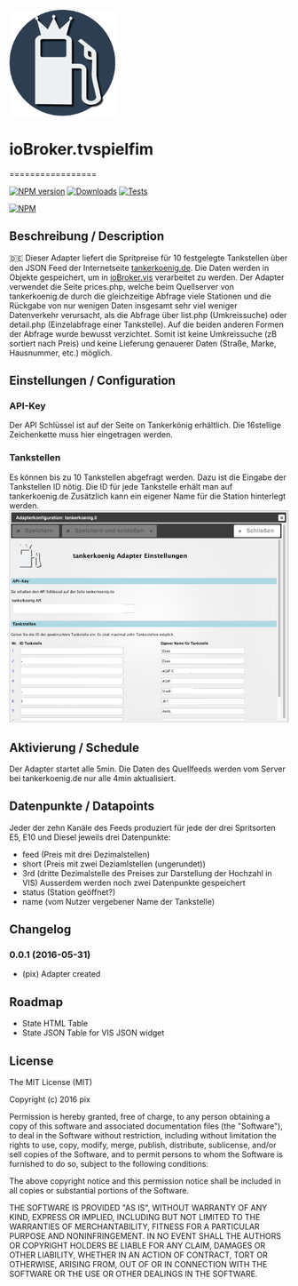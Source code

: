 ![Logo](admin/tankerkoenig.png)
# ioBroker.tvspielfim
=================

[![NPM version](http://img.shields.io/npm/v/iobroker.tankerkoenig.svg)](https://www.npmjs.com/package/iobroker.tankerkoenig)
[![Downloads](https://img.shields.io/npm/dm/iobroker.tankerkoenig.svg)](https://www.npmjs.com/package/iobroker.tankerkoenig)
[![Tests](https://travis-ci.org/ioBroker/ioBroker.tankerkoenig.svg?branch=master)](https://travis-ci.org/ioBroker/ioBroker.tankerkoenig)

[![NPM](https://nodei.co/npm/iobroker.tankerkoenig.png?downloads=true)](https://nodei.co/npm/iobroker.tankerkoenig/)

## Beschreibung / Description
:de: Dieser Adapter liefert die Spritpreise für 10 festgelegte Tankstellen über den JSON Feed der Internetseite [tankerkoenig.de](https://creativecommons.tankerkoenig.de/#about). Die Daten werden in Objekte gespeichert, um in [ioBroker.vis](https://github.com/ioBroker/ioBroker.vis) verarbeitet zu werden.
Der Adapter verwendet die Seite prices.php, welche beim Quellserver von tankerkoenig.de durch die gleichzeitige Abfrage viele Stationen und die Rückgabe von nur wenigen Daten insgesamt sehr viel weniger Datenverkehr verursacht, als die Abfrage über list.php (Umkreissuche) oder detail.php (Einzelabfrage einer Tankstelle). Auf die beiden anderen Formen der Abfrage wurde bewusst verzichtet. Somit ist keine Umkreissuche (zB sortiert nach Preis) und keine Lieferung genauerer Daten (Straße, Marke, Hausnummer, etc.) möglich.

## Einstellungen / Configuration
### API-Key
Der API Schlüssel ist auf der Seite on Tankerkönig erhältlich. Die 16stellige Zeichenkette muss hier eingetragen werden.

### Tankstellen
Es können bis zu 10 Tankstellen abgefragt werden. Dazu ist die Eingabe der Tankstellen ID nötig. Die ID für jede Tankstelle erhält man auf tankerkoenig.de
Zusätzlich kann ein eigener Name für die Station hinterlegt werden.
![alt text](img/tankerkoenigSettingScreenshot.jpg "Screenshot Settings")

## Aktivierung / Schedule
Der Adapter startet alle 5min. Die Daten des Quellfeeds werden vom Server bei tankerkoenig.de nur alle 4min aktualisiert.

##  Datenpunkte / Datapoints
Jeder der zehn Kanäle des Feeds produziert für jede der drei Spritsorten E5, E10 und Diesel jeweils drei Datenpunkte:
* feed (Preis mit drei Dezimalstellen)
* short (Preis mit zwei Deziamlstellen (ungerundet))
* 3rd (dritte Dezimalstelle des Preises zur Darstellung der Hochzahl in VIS)
Ausserdem werden noch zwei Datenpunkte gespeichert
* status (Station geöffnet?)
* name (vom Nutzer vergebener Name der Tankstelle)

## Changelog
### 0.0.1 (2016-05-31)
* (pix) Adapter created

## Roadmap
* State HTML Table 
* State JSON Table for VIS JSON widget


## License

The MIT License (MIT)

Copyright (c) 2016 pix

Permission is hereby granted, free of charge, to any person obtaining a copy
of this software and associated documentation files (the "Software"), to deal
in the Software without restriction, including without limitation the rights
to use, copy, modify, merge, publish, distribute, sublicense, and/or sell
copies of the Software, and to permit persons to whom the Software is
furnished to do so, subject to the following conditions:

The above copyright notice and this permission notice shall be included in all
copies or substantial portions of the Software.

THE SOFTWARE IS PROVIDED "AS IS", WITHOUT WARRANTY OF ANY KIND, EXPRESS OR
IMPLIED, INCLUDING BUT NOT LIMITED TO THE WARRANTIES OF MERCHANTABILITY,
FITNESS FOR A PARTICULAR PURPOSE AND NONINFRINGEMENT. IN NO EVENT SHALL THE
AUTHORS OR COPYRIGHT HOLDERS BE LIABLE FOR ANY CLAIM, DAMAGES OR OTHER
LIABILITY, WHETHER IN AN ACTION OF CONTRACT, TORT OR OTHERWISE, ARISING FROM,
OUT OF OR IN CONNECTION WITH THE SOFTWARE OR THE USE OR OTHER DEALINGS IN THE
SOFTWARE.
